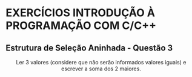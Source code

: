 # EXERCÍCIOS INTRODUÇÃO À PROGRAMAÇÃO COM C/C++ #

## Estrutura de Seleção Aninhada - Questão 3 ##

<p align="center">
Ler 3 valores (considere que não serão informados valores iguais) e escrever a soma dos 2 maiores.</p>
